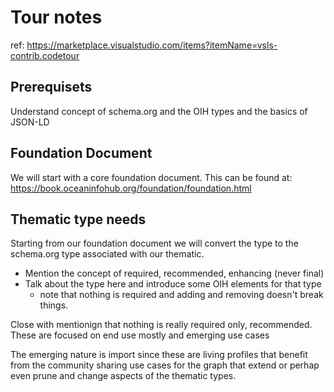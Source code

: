 # Tour notes

ref: https://marketplace.visualstudio.com/items?itemName=vsls-contrib.codetour

## Prerequisets 

Understand concept of schema.org and the OIH types and the basics of JSON-LD

## Foundation Document

We will start with a core foundation document.  This can 
be found at: https://book.oceaninfohub.org/foundation/foundation.html

## Thematic type needs

Starting from our foundation document we will convert the type to the 
schema.org type associated with our thematic.  

* Mention the concept of required, recommended, enhancing (never final)
* Talk about the type here and introduce some OIH elements for that type
    * note that nothing is required and adding and removing doesn't break things.  

Close with mentionign that nothing is really required only, recommended.
These are focused on end use mostly and emerging use cases

The emerging nature is import since these are living profiles that 
benefit from the community sharing use cases for the graph that extend or 
perhap even prune and change aspects of the thematic types.   



